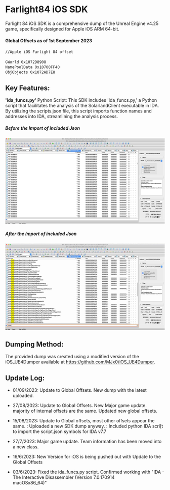 # Farlight84 iOS SDK
Farlight 84 iOS SDK is a comprehensive dump of the Unreal Engine v4.25 game, specifically designed for Apple iOS ARM 64-bit.

#### Global Offsets as of 1st September 2023 
```
//Apple iOS Farlight 84 offset 

GWorld 0x1072D8908
NamePoolData 0x10700FF40
ObjObjects 0x1072AD7E8

```

## Key Features:
**'ida_funcs.py'** Python Script: This SDK includes 'ida_funcs.py,' a Python script that facilitates the analysis of the SolarlandClient
executable in IDA. By utilizing the scripts.json file, this script imports function names and addresses into IDA, streamlining the
analysis process.

##### Before the Import of included Json
![Alt text](https://github.com/silentninjabee/Farlight84_iOS_SDK/blob/main/farlight_IdaBeforeFunctionsImport.jpg "Before Import Json Functions")

##### After the Import of included Json
![Alt text](https://github.com/silentninjabee/Farlight84_iOS_SDK/blob/main/farlight_IdaAfterFunctionsImport.jpg "After Import Json Functions")


## Dumping Method:
The provided dump was created using a modified version of the iOS_UE4Dumper available at https://github.com/MJx0/iOS_UE4Dumper.

## Update Log:
- 01/09/2023: Update to Global Offsets. New dump with the latest uploaded.
- 27/08/2023: Update to Global Offsets. New Major game update. majority of internal offsets are the same. Updated new global offsets.
- 15/08/2023: Update to Global offsets, most other offsets appear the same.
              : Uploaded a new SDK dump anyway.
              : Included python IDA scri[t to import the script.json symbols for IDA v7.7
- 27/7/2023: Major game update. Team information has been moved into a new class.

- 16/6/2023: New Version for iOS is being pushed out with Update to the Global Offsets

- 03/6/2023: Fixed the ida_funcs.py script. Confirmed working with "IDA - The Interactive Disassembler (Version 7.0.170914        
macOSx86_64)"

